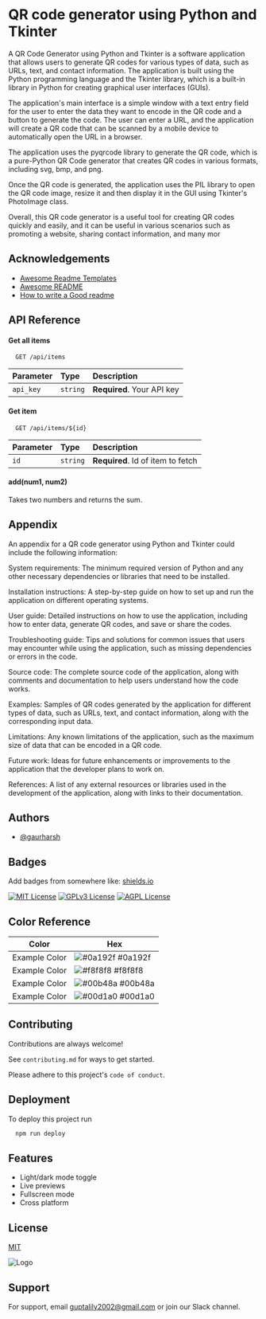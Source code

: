 
# QR code generator using Python and Tkinter


A QR Code Generator using Python and Tkinter is a software application that allows users to generate QR codes for various types of data, such as URLs, text, and contact information. The application is built using the Python programming language and the Tkinter library, which is a built-in library in Python for creating graphical user interfaces (GUIs).

The application's main interface is a simple window with a text entry field for the user to enter the data they want to encode in the QR code and a button to generate the code. The user can enter a URL, and the application will create a QR code that can be scanned by a mobile device to automatically open the URL in a browser.

The application uses the pyqrcode library to generate the QR code, which is a pure-Python QR Code generator that creates QR codes in various formats, including svg, bmp, and png.

Once the QR code is generated, the application uses the PIL library to open the QR code image, resize it and then display it in the GUI using Tkinter's PhotoImage class.

Overall, this QR code generator is a useful tool for creating QR codes quickly and easily, and it can be useful in various scenarios such as promoting a website, sharing contact information, and many mor

## Acknowledgements

 - [Awesome Readme Templates](https://awesomeopensource.com/project/elangosundar/awesome-README-templates)
 - [Awesome README](https://github.com/matiassingers/awesome-readme)
 - [How to write a Good readme](https://bulldogjob.com/news/449-how-to-write-a-good-readme-for-your-github-project)


## API Reference

#### Get all items

```http
  GET /api/items
```

| Parameter | Type     | Description                |
| :-------- | :------- | :------------------------- |
| `api_key` | `string` | **Required**. Your API key |

#### Get item

```http
  GET /api/items/${id}
```

| Parameter | Type     | Description                       |
| :-------- | :------- | :-------------------------------- |
| `id`      | `string` | **Required**. Id of item to fetch |

#### add(num1, num2)

Takes two numbers and returns the sum.


## Appendix

An appendix for a QR code generator using Python and Tkinter could include the following information:

System requirements: The minimum required version of Python and any other necessary dependencies or libraries that need to be installed.

Installation instructions: A step-by-step guide on how to set up and run the application on different operating systems.

User guide: Detailed instructions on how to use the application, including how to enter data, generate QR codes, and save or share the codes.

Troubleshooting guide: Tips and solutions for common issues that users may encounter while using the application, such as missing dependencies or errors in the code.

Source code: The complete source code of the application, along with comments and documentation to help users understand how the code works.

Examples: Samples of QR codes generated by the application for different types of data, such as URLs, text, and contact information, along with the corresponding input data.

Limitations: Any known limitations of the application, such as the maximum size of data that can be encoded in a QR code.

Future work: Ideas for future enhancements or improvements to the application that the developer plans to work on.

References: A list of any external resources or libraries used in the development of the application, along with links to their documentation.






## Authors

- [@gaurharsh](https://github.com/gaurharsh)


## Badges

Add badges from somewhere like: [shields.io](https://shields.io/)

[![MIT License](https://img.shields.io/badge/License-MIT-green.svg)](https://choosealicense.com/licenses/mit/)
[![GPLv3 License](https://img.shields.io/badge/License-GPL%20v3-yellow.svg)](https://opensource.org/licenses/)
[![AGPL License](https://img.shields.io/badge/license-AGPL-blue.svg)](http://www.gnu.org/licenses/agpl-3.0)

## Color Reference

| Color             | Hex                                                                |
| ----------------- | ------------------------------------------------------------------ |
| Example Color | ![#0a192f](https://via.placeholder.com/10/0a192f?text=+) #0a192f |
| Example Color | ![#f8f8f8](https://via.placeholder.com/10/f8f8f8?text=+) #f8f8f8 |
| Example Color | ![#00b48a](https://via.placeholder.com/10/00b48a?text=+) #00b48a |
| Example Color | ![#00d1a0](https://via.placeholder.com/10/00b48a?text=+) #00d1a0 |


## Contributing

Contributions are always welcome!

See `contributing.md` for ways to get started.

Please adhere to this project's `code of conduct`.


## Deployment

To deploy this project run

```bash
  npm run deploy
```







## Features

- Light/dark mode toggle
- Live previews
- Fullscreen mode
- Cross platform

 

## License

[MIT](https://choosealicense.com/licenses/mit/)





![Logo](https://dev-to-uploads.s3.amazonaws.com/uploads/articles/th5xamgrr6se0x5ro4g6.png)







## Support

For support, email guptalily2002@gmail.com or join our Slack channel.
